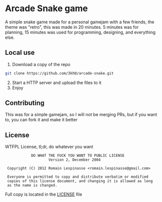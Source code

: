 # Arcade Snake game

A simple snake game made for a personal gamejam with a few friends, the theme was "retro", this was made in 20 minutes. 5 minutes was for planning, 15 minutes was used for programming, designing, and everything else.

## Local use

1. Download a copy of the repo
```bash
git clone https://github.com/3kh0/arcade-snake.git
```
2. Start a HTTP server and upload the files to it
3. Enjoy

## Contributing

This was for a simple gamejam, so I will not be merging PRs, but if you want to, you can fork it and make it better

## License

WTFPL License, tl;dr, do whatever you want

```
            DO WHAT THE FUCK YOU WANT TO PUBLIC LICENSE
                    Version 2, December 2004

 Copyright (C) 2012 Romain Lespinasse <romain.lespinasse@gmail.com>

 Everyone is permitted to copy and distribute verbatim or modified
 copies of this license document, and changing it is allowed as long
 as the name is changed.
```
Full copy is located in the [LICENSE](LICENSE) file
